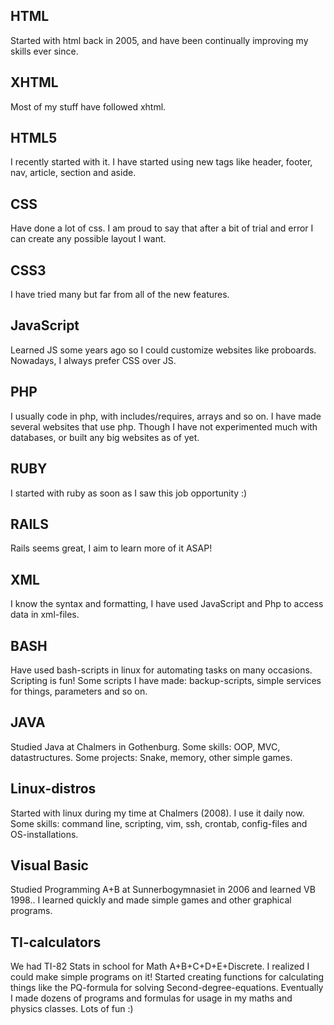 HTML
----
Started with html back in 2005, and have been continually improving my skills ever since.

XHTML
-----
Most of my stuff have followed xhtml.

HTML5
-----
I recently started with it. I have started using new tags like header, footer, nav, article, section and aside.

CSS
---
Have done a lot of css. I am proud to say that after a bit of trial and error I can create any possible layout I want.

CSS3
----
I have tried many but far from all of the new features.

JavaScript
----------
Learned JS some years ago so I could customize websites like proboards. Nowadays, I always prefer CSS over JS. 

PHP
---
I usually code in php, with includes/requires, arrays and so on.
I have made several websites that use php.
Though I have not experimented much with databases, or built any big websites as of yet.

RUBY
----
I started with ruby as soon as I saw this job opportunity :)

RAILS
-----
Rails seems great, I aim to learn more of it ASAP!

XML
---
I know the syntax and formatting, I have used JavaScript and Php to access data in xml-files.

BASH
----
Have used bash-scripts in linux for automating tasks on many occasions. Scripting is fun!
Some scripts I have made: backup-scripts, simple services for things, parameters and so on.

JAVA
----
Studied Java at Chalmers in Gothenburg. Some skills: OOP, MVC, datastructures.
Some projects: Snake, memory, other simple games.

Linux-distros
-------------
Started with linux during my time at Chalmers (2008). I use it daily now. Some skills: command line, scripting, vim, ssh, crontab, config-files and OS-installations.

Visual Basic
------------
Studied Programming A+B at Sunnerbogymnasiet in 2006 and learned VB 1998.. I learned quickly and made simple games and other graphical programs.

TI-calculators
--------------
We had TI-82 Stats in school for Math A+B+C+D+E+Discrete. I realized I could make simple programs on it! Started creating functions for calculating things like the PQ-formula for solving Second-degree-equations. Eventually I made dozens of programs and formulas for usage in my maths and physics classes. Lots of fun :)
